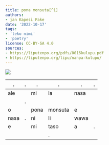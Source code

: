 ```yaml
---
title: pona monsuta[^1]
authors:
- jan Kapesi Pake
date: '2022-10-17'
tags:
- 'leko nimi'
- 'poetry'
license: CC-BY-SA 4.0
sources:
- https://liputenpo.org/pdfs/0016kulupu.pdf
- https://liputenpo.org/lipu/nanpa-kulupu/
---
```


![](https://commons.wikimedia.org/wiki/File:Lipu_tenpo_nanpa_kulupu_-_pona_monsuta.png)

.|.|.|.|.|.
-|-|-|-|-|-
ale||mi|la|nasa
||.
o||pona|monsuta|e
nasa|.|ni|li|wawa
e||mi|taso|a|.
||||.

[^1]: "monsuta" li ike, li wile pakala e jan